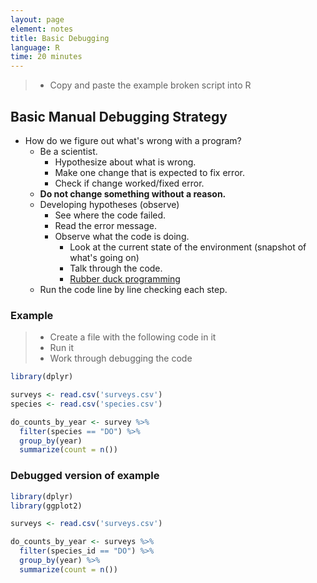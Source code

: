 ```yaml
---
layout: page
element: notes
title: Basic Debugging
language: R
time: 20 minutes
---
```


> * Copy and paste the example broken script into R

## Basic Manual Debugging Strategy

* How do we figure out what's wrong with a program?
    * Be a scientist.
        * Hypothesize about what is wrong.
        * Make one change that is expected to fix error.
        * Check if change worked/fixed error.
    * **Do not change something without a reason.**
    * Developing hypotheses (observe)
      * See where the code failed.
      * Read the error message.
      * Observe what the code is doing.
        * Look at the current state of the environment (snapshot of what's going on)
        * Talk through the code.
        * [Rubber duck programming](https://en.wikipedia.org/wiki/Rubber_duck_debugging)
    * Run the code line by line checking each step.

### Example

> * Create a file with the following code in it
> * Run it
> * Work through debugging the code

```r
library(dplyr)

surveys <- read.csv('surveys.csv')
species <- read.csv('species.csv')

do_counts_by_year <- survey %>%
  filter(species == "DO") %>%
  group_by(year)
  summarize(count = n())
```

### Debugged version of example

```r
library(dplyr)
library(ggplot2)

surveys <- read.csv('surveys.csv')

do_counts_by_year <- surveys %>%
  filter(species_id == "DO") %>%
  group_by(year) %>%
  summarize(count = n())
```